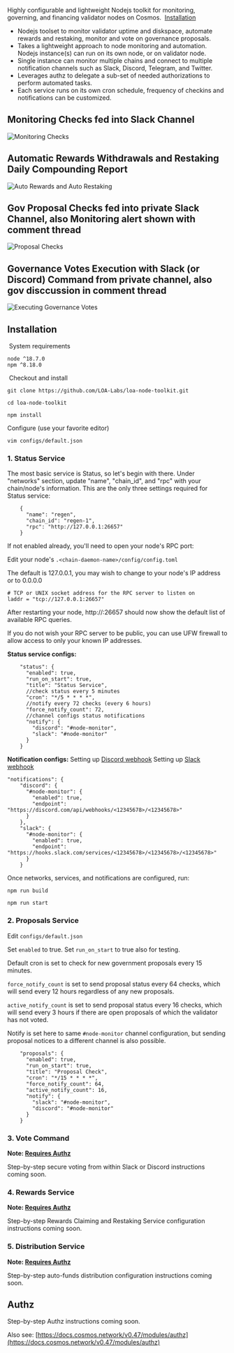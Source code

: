Highly configurable and lightweight Nodejs toolkit for monitoring, governing, and financing validator nodes on Cosmos.
​
[Installation](#installation)
​
* Nodejs toolset to monitor validator uptime and diskspace, automate rewards and restaking, monitor and vote on governance proposals. 
​
* Takes a lightweight approach to node monitoring and automation. Nodejs instance(s) can run on its own node, or on validator node.
​
* Single instance can monitor multiple chains and connect to multiple notification channels such as Slack, Discord, Telegram, and Twitter.
​
* Leverages authz to delegate a sub-set of needed authorizations to perform automated tasks. 
​
* Each service runs on its own cron schedule, frequency of checkins and notifications can be customized.
​
## Monitoring Checks fed into Slack Channel
![Monitoring Checks](https://pitch-assets.imgix.net/077a8f6e-0166-4a5d-92d3-c6b6e899c655)
​
## Automatic Rewards Withdrawals and Restaking Daily Compounding Report
![Auto Rewards and Auto Restaking](https://pitch-assets.imgix.net/c1ae489d-8981-4f56-adce-e517f0b266fb)
​
## Gov Proposal Checks fed into private Slack Channel, also Monitoring alert shown with comment thread
![Proposal Checks](https://pitch-assets.imgix.net/e84e60af-ec08-4f71-bc0a-0251332bdeb2)
​
## Governance Votes Execution with Slack (or Discord) Command from private channel, also gov disccussion in comment thread
![Executing Governance Votes](https://pitch-assets.imgix.net/0bc1edd2-77ac-46cb-b014-2adf1db5339f)
​
## Installation
​
System requirements
```
node ^18.7.0 
npm ^8.18.0
```
​
Checkout and install
```
git clone https://github.com/LOA-Labs/loa-node-toolkit.git
​
cd loa-node-toolkit

npm install
```

Configure (use your favorite editor)
```
vim configs/default.json
```

### 1. Status Service

The most basic service is Status, so let's begin with there. Under "networks" section, update "name", "chain_id", and "rpc" with your chain/node's information. This are the only three settings required for Status service:
```
    {
      "name": "regen",
      "chain_id": "regen-1",
      "rpc": "http://127.0.0.1:26657"
    }
```

If not enabled already, you'll need to open your node's RPC port:

Edit your node's `.<chain-daemon-name>/config/config.toml`

The default is 127.0.0.1, you may wish to change to your node's IP address or to 0.0.0.0
```
# TCP or UNIX socket address for the RPC server to listen on
laddr = "tcp://127.0.0.1:26657"
```

After restarting your node, http://<IP address>:26657 should now show the default list of available RPC queries. 

If you do not wish your RPC server to be public, you can use UFW firewall to allow access to only your known IP addresses. 

**Status service configs:**
```
    "status": {
      "enabled": true,
      "run_on_start": true,
      "title": "Status Service",
      //check status every 5 minutes
      "cron": "*/5 * * * *", 
      //notify every 72 checks (every 6 hours)
      "force_notify_count": 72, 
      //channel configs status notifications
      "notify": { 
        "discord": "#node-monitor", 
        "slack": "#node-monitor"
      }
    }
```

**Notification configs:**
Setting up [Discord webhook](https://support.discord.com/hc/en-us/articles/228383668-Intro-to-Webhooks)
Setting up [Slack webhook](https://api.slack.com/messaging/webhooks)
```
"notifications": {
    "discord": {
      "#node-monitor": {
        "enabled": true,
        "endpoint": "https://discord.com/api/webhooks/<12345678>/<12345678>"
      }
    },
    "slack": {
      "#node-monitor": {
        "enabled": true,
        "endpoint": "https://hooks.slack.com/services/<12345678>/<12345678>/<12345678>"
      }
    }
```

Once networks, services, and notifications are configured, run:

```
npm run build
​
npm run start
```

### 2. Proposals Service

Edit `configs/default.json`

Set `enabled` to true. Set `run_on_start` to true also for testing.

Default cron is set to check for new government proposals every 15 minutes.

`force_notify_count` is set to send proposal status every 64 checks, which will send every 12 hours regardless of any new proposals. 

`active_notify_count` is set to send proposal status every 16 checks, which will send every 3 hours if there are open proposals of which the validator has not voted.

Notify is set here to same `#node-monitor` channel configuration, but sending proposal notices to a different channel is also possible.

```
    "proposals": {
      "enabled": true,
      "run_on_start": true,
      "title": "Proposal Check",
      "cron": "*/15 * * * *",
      "force_notify_count": 64,
      "active_notify_count": 16,
      "notify": {
        "slack": "#node-monitor",
        "discord": "#node-monitor"
      }
    }
```


### 3. Vote Command

**Note: [Requires Authz](#authz)**

Step-by-step secure voting from within Slack or Discord instructions coming soon.

### 4. Rewards Service

**Note: [Requires Authz](#authz)**

Step-by-step Rewards Claiming and Restaking Service configuration instructions coming soon.

### 5. Distribution Service

**Note: [Requires Authz](#authz)**

Step-by-step auto-funds distribution configuration instructions coming soon.

## Authz

Step-by-step Authz instructions coming soon.

Also see: [https://docs.cosmos.network/v0.47/modules/authz](https://docs.cosmos.network/v0.47/modules/authz)